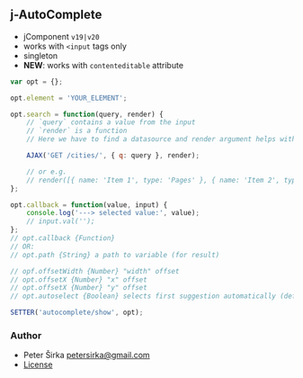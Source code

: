 ## j-AutoComplete

- jComponent `v19|v20`
- works with `<input` tags only
- singleton
- __NEW__: works with `contenteditable` attribute

```javascript
var opt = {};

opt.element = 'YOUR_ELEMENT';

opt.search = function(query, render) {
	// `query` contains a value from the input
	// `render` is a function
	// Here we have to find a datasource and render argument helps with rendering HTML

	AJAX('GET /cities/', { q: query }, render);

	// or e.g.
	// render([{ name: 'Item 1', type: 'Pages' }, { name: 'Item 2', type: 'Widgets' }]);
};

opt.callback = function(value, input) {
	console.log('---> selected value:', value);
	// input.val('');
};
// opt.callback {Function}
// OR:
// opt.path {String} a path to variable (for result)

// opf.offsetWidth {Number} "width" offset
// opt.offsetX {Number} "x" offset
// opt.offsetX {Number} "y" offset
// opt.autoselect {Boolean} selects first suggestion automatically (default: false)

SETTER('autocomplete/show', opt);
```

### Author

- Peter Širka <petersirka@gmail.com>
- [License](https://www.totaljs.com/license/)